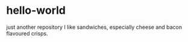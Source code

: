 # hello-world
just another repository
I like sandwiches, especially cheese and bacon flavoured crisps.
